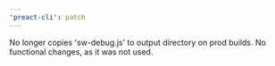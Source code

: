 ```yaml
---
'preact-cli': patch
---
```


No longer copies 'sw-debug.js' to output directory on prod builds. No functional changes, as it was not used.

